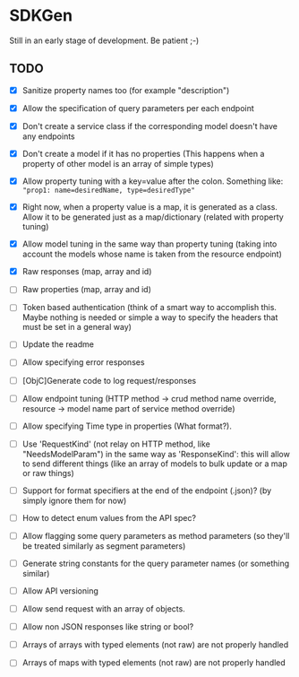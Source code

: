 # SDKGen
Still in an early stage of development. Be patient ;-)

## TODO
- [x] Sanitize property names too (for example "description")
- [x] Allow the specification of query parameters per each endpoint
- [x] Don't create a service class if the corresponding model doesn't have any endpoints
- [x] Don't create a model if it has no properties (This happens when a property of other model is an array of simple types)
- [x] Allow property tuning with a key=value after the colon. Something like: `"prop1: name=desiredName, type=desiredType"`
- [x] Right now, when a property value is a map, it is generated as a class. Allow it to be generated just as a map/dictionary (related with property tuning)
- [x] Allow model tuning in the same way than property tuning (taking into account the models whose name is taken from the resource endpoint)
- [x] Raw responses (map, array and id)
- [ ] Raw properties (map, array and id)
- [ ] Token based authentication (think of a smart way to accomplish this. Maybe nothing is needed or simple a way to specify the headers that must be set in a general way)
- [ ] Update the readme

- [ ] Allow specifying error responses
- [ ] [ObjC]Generate code to log request/responses
- [ ] Allow endpoint tuning (HTTP method -> crud method name override, resource -> model name part of service method override)
- [ ] Allow specifying Time type in properties (What format?).


- [ ] Use 'RequestKind' (not relay on HTTP method, like "NeedsModelParam") in the same way as 'ResponseKind': this will allow to send different things (like an array of models to bulk update or a map or raw things)
- [ ] Support for format specifiers at the end of the endpoint (.json)? (by simply ignore them for now)
- [ ] How to detect enum values from the API spec?
- [ ] Allow flagging some query parameters as method parameters (so they'll be treated similarly as segment parameters)
- [ ] Generate string constants for the query parameter names (or something similar)
- [ ] Allow API versioning
- [ ] Allow send request with an array of objects.

- [ ] Allow non JSON responses like string or bool?
- [ ] Arrays of arrays with typed elements (not raw) are  not properly handled
- [ ] Arrays of maps with typed elements (not raw) are not properly handled
